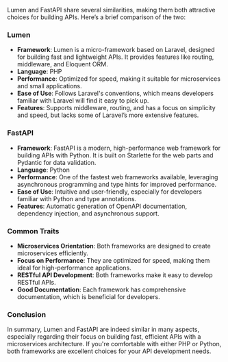 Lumen and FastAPI share several similarities, making them both attractive choices for building APIs. Here’s a brief comparison of the two:

### Lumen

- **Framework**: Lumen is a micro-framework based on Laravel, designed for building fast and lightweight APIs. It provides features like routing, middleware, and Eloquent ORM.
- **Language**: PHP
- **Performance**: Optimized for speed, making it suitable for microservices and small applications.
- **Ease of Use**: Follows Laravel's conventions, which means developers familiar with Laravel will find it easy to pick up.
- **Features**: Supports middleware, routing, and has a focus on simplicity and speed, but lacks some of Laravel’s more extensive features.

### FastAPI

- **Framework**: FastAPI is a modern, high-performance web framework for building APIs with Python. It is built on Starlette for the web parts and Pydantic for data validation.
- **Language**: Python
- **Performance**: One of the fastest web frameworks available, leveraging asynchronous programming and type hints for improved performance.
- **Ease of Use**: Intuitive and user-friendly, especially for developers familiar with Python and type annotations.
- **Features**: Automatic generation of OpenAPI documentation, dependency injection, and asynchronous support.

### Common Traits

- **Microservices Orientation**: Both frameworks are designed to create microservices efficiently.
- **Focus on Performance**: They are optimized for speed, making them ideal for high-performance applications.
- **RESTful API Development**: Both frameworks make it easy to develop RESTful APIs.
- **Good Documentation**: Each framework has comprehensive documentation, which is beneficial for developers.

### Conclusion

In summary, Lumen and FastAPI are indeed similar in many aspects, especially regarding their focus on building fast, efficient APIs with a microservices architecture. If you're comfortable with either PHP or Python, both frameworks are excellent choices for your API development needs.
